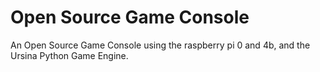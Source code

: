 # Open Source Game Console #

An Open Source Game Console using the raspberry pi 0 and 4b, and the Ursina Python Game Engine.